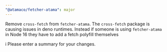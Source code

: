 ```yaml
---
"@atamaco/fetcher-atama": major
---
```


Remove `cross-fetch` from `fetcher-atama`. The `cross-fetch` package is causing issues in deno runtimes. Instead if someone is using `fetcher-atama` in Node 16 they have to add a fetch polyfill themselves

i Please enter a summary for your changes.
